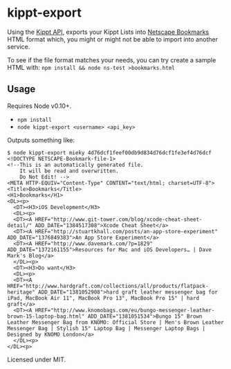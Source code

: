 # kippt-export

Using the [Kippt API](http://developers.kippt.com/), exports your Kippt Lists into [Netscape Bookmarks](https://github.com/bahamas10/node-netscape-bookmarks) HTML format which, you might or might not be able to import into another service.

To see if the file format matches your needs, you can try create a sample HTML with:
`npm install && node ns-test >bookmarks.html`

## Usage

Requires Node v0.10+.

- `npm install`
- `node kippt-export <username> <api_key>`

Outputs something like:

```
$ node kippt-export mieky 4d76dcf1feef00db9d834d76dcf1fe3ef4d76dcf
<!DOCTYPE NETSCAPE-Bookmark-file-1>
<!--This is an automatically generated file.
    It will be read and overwritten.
    Do Not Edit! -->
<META HTTP-EQUIV="Content-Type" CONTENT="text/html; charset=UTF-8">
<Title>Bookmarks</Title>
<H1>Bookmarks</H1>
<DL><p>
  <DT><H3>iOS Development</H3>
  <DL><p>
  <DT><A HREF="http://www.git-tower.com/blog/xcode-cheat-sheet-detail/" ADD_DATE="1384517308">Xcode Cheat Sheet</a>
  <DT><A HREF="http://stuartkhall.com/posts/an-app-store-experiment" ADD_DATE="1376849383">An App Store Experiment</a>
  <DT><A HREF="http://www.davemark.com/?p=1829" ADD_DATE="1372161155">Resources for Mac and iOS Developers… | Dave Mark's Blog</a>
  </DL><p>
  <DT><H3>Do want</H3>
  <DL><p>
  <DT><A HREF="http://www.hardgraft.com/collections/all/products/flatpack-heritage" ADD_DATE="1381052908">hard graft leather messenger bag for iPad, MacBook Air 11", MacBook Pro 13", MacBook Pro 15" | hard graft</a>
  <DT><A HREF="http://www.knomobags.com/eu/bungo-messenger-leather-brown-15-laptop-bag.html" ADD_DATE="1381051534">Bungo 15" Brown Leather Messenger Bag from KNOMO: Official Store | Men's Brown Leather Messenger Bag | Stylish 15" Laptop Bag | Messenger Laptop Bags | Designed by KNOMO London</a>
  </DL><p>
</DL><p>

```

Licensed under MIT.
